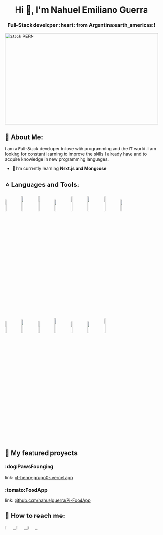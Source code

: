 
<h1 align="center">Hi 👋, I'm Nahuel Emiliano Guerra</h1>
<h3 align="center">Full-Stack developer :heart: from Argentina:earth_americas:!</h3>

<div>
<img src='https://media.geeksforgeeks.org/wp-content/cdn-uploads/20200402205611/What-is-PERN-Stack.png' alt='stack PERN' align='center' width='100%' height='300px'/>
</div>

## 🚀 About Me:
I am a Full-Stack developer in love with programming and the IT world. I am looking for constant learning to improve the skills I already have and to acquire knowledge in new programming languages.

- 🌱 I’m currently learning **Next.js and Mongoose**

## :star: Languages and Tools:

<p>
  <code><img width="10%" src="https://www.vectorlogo.zone/logos/w3_html5/w3_html5-ar21.svg"></code>
  <code><img width="10%" height="50px" src="https://github.com/WanCirone/wancirone/blob/main/logos/1200px-Devicon-css3-plain.svg.png"></code>
  <code><img width="10%" height="50px" src="https://github.com/WanCirone/wancirone/blob/main/logos/javascript-1.svg"></code>
  <code><img width="10%" src="https://www.vectorlogo.zone/logos/git-scm/git-scm-ar21.svg"></code>
  <code><img width="10%" height="50px" src="https://cdn.worldvectorlogo.com/logos/prisma-3.svg"></code>
  <code><img width="10%" height="50px" src="https://cdn.worldvectorlogo.com/logos/mongodb-icon-1.svg"></code>
  <code><img width="10%" height="50px" src="https://cdn.worldvectorlogo.com/logos/typescript.svg"></code>
  <code><img width="10%" src="https://www.vectorlogo.zone/logos/reactjs/reactjs-ar21.svg"></code>
  <br /> 
  <code><img width="10%" src="https://cdn.worldvectorlogo.com/logos/tailwind-css-2.svg"></code>
  <code><img width="10%" height="45" src="https://cdn.worldvectorlogo.com/logos/redux.svg"></code>
  <code><img width="10%" src="https://www.vectorlogo.zone/logos/nodejs/nodejs-ar21.svg"></code>
  <code><img  width="10%" height="50px" src="https://github.com/WanCirone/wancirone/blob/main/logos/expressjs.svg"></code>
  <code><img width="10%" src="https://www.vectorlogo.zone/logos/postgresql/postgresql-ar21.svg"></code>
  <code><img width="10%" src="https://www.vectorlogo.zone/logos/sequelizejs/sequelizejs-ar21.svg"></code>
  <code><img width="10%" height="50px" src="https://cdn.worldvectorlogo.com/logos/scrum-1.svg"></code>
  <br />
</p>

## :pushpin: My featured proyects
<h3 align="start">:dog:PawsFounging</h3>
link: <a href="https://pf-henry-grupo05.vercel.app">pf-henry-grupo05.vercel.app</a> &nbsp;

<h3 align="start">:tomato:FoodApp</h3>
link: <a href="https://github.com/nahuelguerra/Pi-FoodApp">github.com/nahuelguerra/Pi-FoodApp</a> &nbsp;

## :paperclip: How to reach me:
<span >
<a href="https://www.linkedin.com/in/nahuel-emiliano-guerra-77860324b/" ><img width="5%" src="https://cdn-icons-png.flaticon.com/512/174/174857.png"> &nbsp;
<a href="mailto:nahuelguerra997e@gmail.com" ><img width="5%" src="https://upload.wikimedia.org/wikipedia/commons/thumb/7/7e/Gmail_icon_%282020%29.svg/1024px-Gmail_icon_%282020%29.svg.png"> &nbsp;
<a href="whatsapp://send?abid=2664790932&text=Hello!" ><img width="5%" src="https://es.logodownload.org/wp-content/uploads/2018/10/whatsapp-logo-11.png"> &nbsp;
</span>
